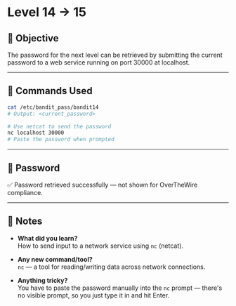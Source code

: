 # Level 14 → 15

## 🌟 Objective

The password for the next level can be retrieved by submitting the current password to a web service running on port 30000 at localhost.

---

## 🧪 Commands Used

```bash
cat /etc/bandit_pass/bandit14
# Output: <current_password>

# Use netcat to send the password
nc localhost 30000
# Paste the password when prompted
```

---

## 🔐 Password

✅ Password retrieved successfully — not shown for OverTheWire compliance.

---

## 🧐 Notes

- **What did you learn?**  
  How to send input to a network service using `nc` (netcat).

- **Any new command/tool?**  
  `nc` — a tool for reading/writing data across network connections.

- **Anything tricky?**  
  You have to paste the password manually into the `nc` prompt — there's no visible prompt, so you just type it in and hit Enter.
